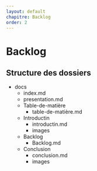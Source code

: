 ```yaml
---
layout: default
chapitre: Backlog
order: 2
---
```

# Backlog

<!-- new slide -->

## Structure des dossiers

<!-- note -->

- docs
  - index.md
  - presentation.md
  - Table-de-matière
    - table-de-matière.md
  - Introductin
    - introductin.md
    - images
  - Backlog
    - Backlog.md
  - Conclusion
    - conclusion.md
    - images

<!-- new slide -->
